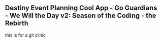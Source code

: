 ## Destiny Event Planning Cool App - Go Guardians - We Will the Day v2: Season of the Coding - the Rebirth

this is for a git clinic
